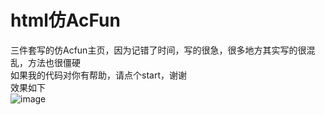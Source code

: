 # html仿AcFun
三件套写的仿Acfun主页，因为记错了时间，写的很急，很多地方其实写的很混乱，方法也很僵硬  
如果我的代码对你有帮助，请点个start，谢谢  
效果如下  
![image](https://github.com/POKETOH/texts/blob/master/%E5%B1%8F%E5%B9%95%E6%88%AA%E5%9B%BE%202023-11-20%20201102.png)
